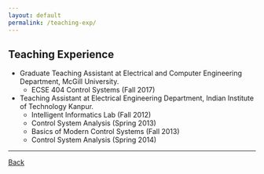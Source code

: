 ```yaml
---
layout: default
permalink: /teaching-exp/
---
```


## Teaching Experience

* Graduate Teaching Assistant at Electrical and Computer Engineering Department, McGill University.  
    + ECSE 404 Control Systems (Fall 2017)
* Teaching Assistant at Electrical Engineering Department, Indian Institute of Technology Kanpur.  
    + Intelligent Informatics Lab (Fall 2012)  
    + Control System Analysis (Spring 2013)  
    + Basics of Modern Control Systems (Fall 2013)  
    + Control System Analysis (Spring 2014)  

* * * 

[Back](/)
